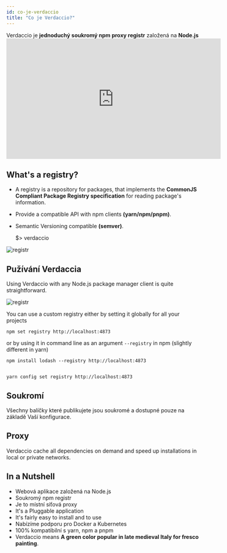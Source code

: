 ```yaml
---
id: co-je-verdaccio
title: "Co je Verdaccio?"
---
```


Verdaccio je **jednoduchý soukromý npm proxy registr** založená na **Node.js** <iframe width="560" height="315" src="https://www.youtube.com/embed/hDIFKzmoCaA?enablejsapi=1" frameborder="0" allow="accelerometer; autoplay; encrypted-media; gyroscope; picture-in-picture" allowfullscreen mark="crwd-mark"></iframe> 

## What's a registry?

* A registry is a repository for packages, that implements the **CommonJS Compliant Package Registry specification** for reading package's information.
* Provide a compatible API with npm clients **(yarn/npm/pnpm)**.
* Semantic Versioning compatible **(semver)**.

    $> verdaccio
    

![registr](assets/verdaccio_server.gif)

## Pužívání Verdaccia

Using Verdaccio with any Node.js package manager client is quite straightforward.

![registr](assets/npm_install.gif)

You can use a custom registry either by setting it globally for all your projects

    npm set registry http://localhost:4873
    

or by using it in command line as an argument `--registry` in npm (slightly different in yarn)

    npm install lodash --registry http://localhost:4873
    

    yarn config set registry http://localhost:4873
    

## Soukromí

Všechny balíčky které publikujete jsou soukromé a dostupné pouze na základě Vaší konfigurace.

## Proxy

Verdaccio cache all dependencies on demand and speed up installations in local or private networks.

## In a Nutshell

* Webová aplikace založená na Node.js
* Soukromý npm registr
* Je to místní síťová proxy
* It's a Pluggable application
* It's fairly easy to install and to use
* Nabízíme podporu pro Docker a Kubernetes
* 100% kompatibilní s yarn, npm a pnpm
* Verdaccio means **A green color popular in late medieval Italy for fresco painting**.